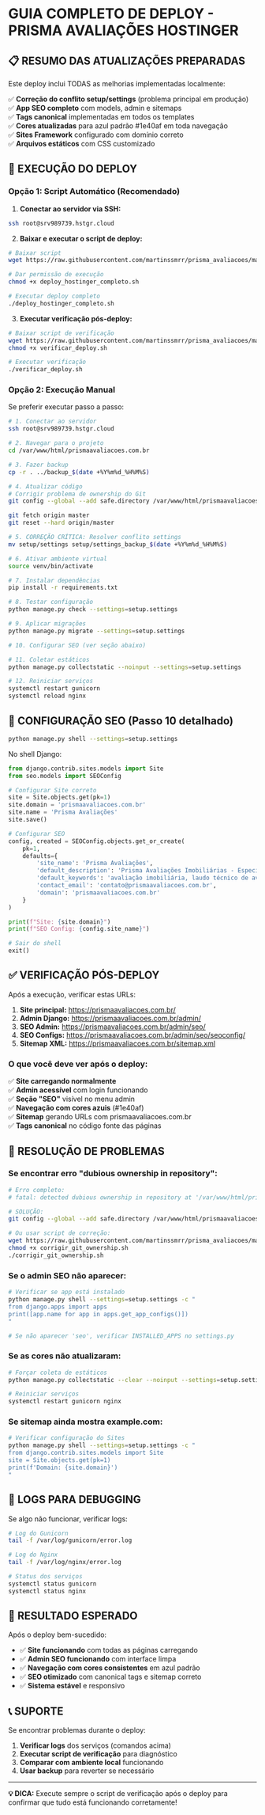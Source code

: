 # GUIA COMPLETO DE DEPLOY - PRISMA AVALIAÇÕES HOSTINGER

## 📋 RESUMO DAS ATUALIZAÇÕES PREPARADAS

Este deploy inclui TODAS as melhorias implementadas localmente:

✅ **Correção do conflito setup/settings** (problema principal em produção)  
✅ **App SEO completo** com models, admin e sitemaps  
✅ **Tags canonical** implementadas em todos os templates  
✅ **Cores atualizadas** para azul padrão #1e40af em toda navegação  
✅ **Sites Framework** configurado com domínio correto  
✅ **Arquivos estáticos** com CSS customizado  

## 🚀 EXECUÇÃO DO DEPLOY

### Opção 1: Script Automático (Recomendado)

1. **Conectar ao servidor via SSH:**
```bash
ssh root@srv989739.hstgr.cloud
```

2. **Baixar e executar o script de deploy:**
```bash
# Baixar script
wget https://raw.githubusercontent.com/martinssmrr/prisma_avaliacoes/master/deploy_hostinger_completo.sh

# Dar permissão de execução
chmod +x deploy_hostinger_completo.sh

# Executar deploy completo
./deploy_hostinger_completo.sh
```

3. **Executar verificação pós-deploy:**
```bash
# Baixar script de verificação
wget https://raw.githubusercontent.com/martinssmrr/prisma_avaliacoes/master/verificar_deploy.sh
chmod +x verificar_deploy.sh

# Executar verificação
./verificar_deploy.sh
```

### Opção 2: Execução Manual

Se preferir executar passo a passo:

```bash
# 1. Conectar ao servidor
ssh root@srv989739.hstgr.cloud

# 2. Navegar para o projeto
cd /var/www/html/prismaavaliacoes.com.br

# 3. Fazer backup
cp -r . ../backup_$(date +%Y%m%d_%H%M%S)

# 4. Atualizar código
# Corrigir problema de ownership do Git
git config --global --add safe.directory /var/www/html/prismaavaliacoes.com.br

git fetch origin master
git reset --hard origin/master

# 5. CORREÇÃO CRÍTICA: Resolver conflito settings
mv setup/settings setup/settings_backup_$(date +%Y%m%d_%H%M%S)

# 6. Ativar ambiente virtual
source venv/bin/activate

# 7. Instalar dependências
pip install -r requirements.txt

# 8. Testar configuração
python manage.py check --settings=setup.settings

# 9. Aplicar migrações
python manage.py migrate --settings=setup.settings

# 10. Configurar SEO (ver seção abaixo)

# 11. Coletar estáticos
python manage.py collectstatic --noinput --settings=setup.settings

# 12. Reiniciar serviços
systemctl restart gunicorn
systemctl reload nginx
```

## 🎯 CONFIGURAÇÃO SEO (Passo 10 detalhado)

```bash
python manage.py shell --settings=setup.settings
```

No shell Django:
```python
from django.contrib.sites.models import Site
from seo.models import SEOConfig

# Configurar Site correto
site = Site.objects.get(pk=1)
site.domain = 'prismaavaliacoes.com.br'
site.name = 'Prisma Avaliações'
site.save()

# Configurar SEO
config, created = SEOConfig.objects.get_or_create(
    pk=1,
    defaults={
        'site_name': 'Prisma Avaliações',
        'default_description': 'Prisma Avaliações Imobiliárias - Especialistas em avaliações de imóveis no Brasil. Laudos técnicos, agilidade e confiabilidade comprovada.',
        'default_keywords': 'avaliação imobiliária, laudo técnico de avaliação, avaliação de imóveis, laudo de avaliação de imóveis, avaliação de um imóvel, modelo de avaliação de imóveis',
        'contact_email': 'contato@prismaavaliacoes.com.br',
        'domain': 'prismaavaliacoes.com.br'
    }
)

print(f"Site: {site.domain}")
print(f"SEO Config: {config.site_name}")

# Sair do shell
exit()
```

## ✅ VERIFICAÇÃO PÓS-DEPLOY

Após a execução, verificar estas URLs:

1. **Site principal:** https://prismaavaliacoes.com.br/
2. **Admin Django:** https://prismaavaliacoes.com.br/admin/
3. **SEO Admin:** https://prismaavaliacoes.com.br/admin/seo/
4. **SEO Configs:** https://prismaavaliacoes.com.br/admin/seo/seoconfig/
5. **Sitemap XML:** https://prismaavaliacoes.com.br/sitemap.xml

### O que você deve ver após o deploy:

✅ **Site carregando normalmente**  
✅ **Admin acessível** com login funcionando  
✅ **Seção "SEO"** visível no menu admin  
✅ **Navegação com cores azuis** (#1e40af)  
✅ **Sitemap** gerando URLs com prismaavaliacoes.com.br  
✅ **Tags canonical** no código fonte das páginas  

## 🔧 RESOLUÇÃO DE PROBLEMAS

### Se encontrar erro "dubious ownership in repository":
```bash
# Erro completo:
# fatal: detected dubious ownership in repository at '/var/www/html/prismaavaliacoes.com.br'

# SOLUÇÃO:
git config --global --add safe.directory /var/www/html/prismaavaliacoes.com.br

# Ou usar script de correção:
wget https://raw.githubusercontent.com/martinssmrr/prisma_avaliacoes/master/corrigir_git_ownership.sh
chmod +x corrigir_git_ownership.sh
./corrigir_git_ownership.sh
```

### Se o admin SEO não aparecer:
```bash
# Verificar se app está instalado
python manage.py shell --settings=setup.settings -c "
from django.apps import apps
print([app.name for app in apps.get_app_configs()])
"

# Se não aparecer 'seo', verificar INSTALLED_APPS no settings.py
```

### Se as cores não atualizaram:
```bash
# Forçar coleta de estáticos
python manage.py collectstatic --clear --noinput --settings=setup.settings

# Reiniciar serviços
systemctl restart gunicorn nginx
```

### Se sitemap ainda mostra example.com:
```bash
# Verificar configuração do Sites
python manage.py shell --settings=setup.settings -c "
from django.contrib.sites.models import Site
site = Site.objects.get(pk=1)
print(f'Domain: {site.domain}')
"
```

## 📝 LOGS PARA DEBUGGING

Se algo não funcionar, verificar logs:

```bash
# Log do Gunicorn
tail -f /var/log/gunicorn/error.log

# Log do Nginx
tail -f /var/log/nginx/error.log

# Status dos serviços
systemctl status gunicorn
systemctl status nginx
```

## 🎉 RESULTADO ESPERADO

Após o deploy bem-sucedido:

- ✅ **Site funcionando** com todas as páginas carregando
- ✅ **Admin SEO funcionando** com interface limpa
- ✅ **Navegação com cores consistentes** em azul padrão
- ✅ **SEO otimizado** com canonical tags e sitemap correto
- ✅ **Sistema estável** e responsivo

## 📞 SUPORTE

Se encontrar problemas durante o deploy:

1. **Verificar logs** dos serviços (comandos acima)
2. **Executar script de verificação** para diagnóstico
3. **Comparar com ambiente local** funcionando
4. **Usar backup** para reverter se necessário

---

**💡 DICA:** Execute sempre o script de verificação após o deploy para confirmar que tudo está funcionando corretamente!
